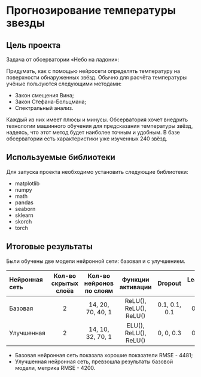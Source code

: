 # Прогнозирование температуры звезды

## Цель проекта
Задача от обсерватории «Небо на ладони»:

Придумать, как с помощью нейросети определять температуру на поверхности обнаруженных звёзд. Обычно для расчёта температуры учёные пользуются следующими методами:
* Закон смещения Вина;
* Закон Стефана-Больцмана;
* Спектральный анализ.

Каждый из них имеет плюсы и минусы. Обсерватория хочет внедрить технологии машинного обучения для предсказания температуры звёзд, надеясь, что этот метод будет наиболее точным и удобным.
В базе обсерватории есть характеристики уже изученных 240 звёзд.

## Используемые библиотеки
Для запуска проекта необходимо установить следующие библиотеки:
- matplotlib
- numpy
- math
- pandas
- seaborn
- sklearn
- skorch
- torch

## Итоговые результаты
Были обучены две модели нейронной сети: базовая и с улучшением.

Нейронная сеть  | Кол-во скрытых слоёв | Кол-во нейронов по слоям | Функции активации | Dropout | Learning rate| Batch size | RMSE
:------- | :--------:| :--------:| :--------:| :--------:| :--------:| :--------:| :--------:
Базовая  |2 | 14, 20, 70, 40, 1 | ReLU(), ReLU(), ReLU() | 0.1, 0.1, 0.1 | 0.001 | 60 | 4481
Улучшенная   | 2 | 14, 10, 32, 70, 1 | ELU(), ReLU(), ReLU()| 0, 0, 0.3 | 0.003 | 50 | 4200

* Базовая нейронная сеть показала хорошие показатели RMSE - 4481;
* Улучшенная нейронная сеть, превзошла результаты базовой модели, метрика RMSE - 4200.
